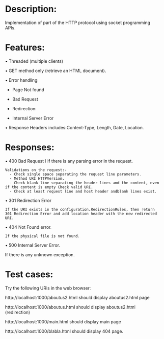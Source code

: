 # Description:
Implementation of part of the HTTP protocol using socket programming APIs.
# Features:
 •	Threaded (multiple clients)
 
 •	GET method only (retrieve an HTML document).
 
 •	Error handling
 
 
   - Page Not found
   
   
   - 	Bad Request
   
   
   - Redirection
   
   
   - Internal Server Error
   
   
 •	Response Headers includes:Content-Type, Length, Date,	Location.
# Responses:
 •	400 Bad Request
    I If there is any parsing error in the request.

    Validations on the request:-
      -	Check single space separating the request line parameters.
      -	Method URI HTTPVersion.
      -	Check blank line separating the header lines and the content, even if the content is empty Check valid URI.
      -	Check at least request line and host header andblank lines exist.
      
 •	301 Redirection Error
 
    If the URI exists in the configuration.RedirectionRules, then return 301 Redirection Error and add location header with the new redirected URI.
    
 •	404 Not Found error.
 
    If the physical file is not found.
    
•	500 Internal Server Error.

   If there is any unknown exception.
   
   
# Test cases:
Try the following URIs in the web browser:

http://localhost:1000/aboutus2.html
should display aboutus2.html page

http://localhost:1000/aboutus.html
should display aboutus2.html (redirection)

http://localhost:1000/main.html
should display main page

http://localhost:1000/blabla.html
should display 404 page.






